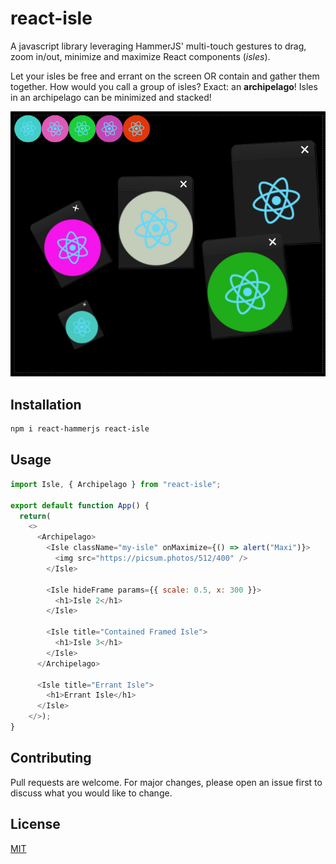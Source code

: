 # react-isle

A javascript library leveraging HammerJS' multi-touch gestures to drag, zoom in/out, minimize and maximize React components (*isles*).

Let your isles be free and errant on the screen OR contain and gather them together. How would you call a group of isles? Exact: an **archipelago**! Isles in an archipelago can be minimized and stacked!

<img src="./isles.png" width="716"/>

## Installation

```bash
npm i react-hammerjs react-isle
```

## Usage

```javascript
import Isle, { Archipelago } from "react-isle";

export default function App() {
  return(
    <>
      <Archipelago>
        <Isle className="my-isle" onMaximize={() => alert("Maxi")}>
          <img src="https://picsum.photos/512/400" />
        </Isle>

        <Isle hideFrame params={{ scale: 0.5, x: 300 }}>
          <h1>Isle 2</h1>
        </Isle>

        <Isle title="Contained Framed Isle">
          <h1>Isle 3</h1>
        </Isle>
      </Archipelago>
			
      <Isle title="Errant Isle">
        <h1>Errant Isle</h1>
      </Isle>
    </>);
}
```

## Contributing
Pull requests are welcome. For major changes, please open an issue first to discuss what you would like to change.

## License
[MIT](https://choosealicense.com/licenses/mit/)